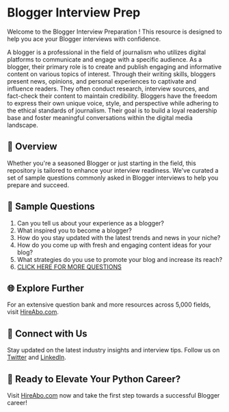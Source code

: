 # Blogger Interview Prep

Welcome to the Blogger Interview Preparation ! This resource is designed to help you ace your Blogger interviews with confidence.

A blogger is a professional in the field of journalism who utilizes digital platforms to communicate and engage with a specific audience. As a blogger, their primary role is to create and publish engaging and informative content on various topics of interest. Through their writing skills, bloggers present news, opinions, and personal experiences to captivate and influence readers. They often conduct research, interview sources, and fact-check their content to maintain credibility. Bloggers have the freedom to express their own unique voice, style, and perspective while adhering to the ethical standards of journalism. Their goal is to build a loyal readership base and foster meaningful conversations within the digital media landscape.

## 🚀 Overview

Whether you're a seasoned Blogger or just starting in the field, this repository is tailored to enhance your interview readiness. We've curated a set of sample questions commonly asked in Blogger interviews to help you prepare and succeed.

## 📝 Sample Questions

1. Can you tell us about your experience as a blogger?
2. What inspired you to become a blogger?
3. How do you stay updated with the latest trends and news in your niche?
4. How do you come up with fresh and engaging content ideas for your blog?
5. What strategies do you use to promote your blog and increase its reach?
6. [CLICK HERE FOR MORE QUESTIONS](https://hireabo.com/job/8_0_42/Blogger)

## 🌐 Explore Further

For an extensive question bank and more resources across 5,000 fields, visit [HireAbo.com](https://www.hireabo.com).

## 📱 Connect with Us

Stay updated on the latest industry insights and interview tips. Follow us on [Twitter](https://twitter.com/hireabo) and [LinkedIn](https://www.linkedin.com/in/hire-abo-3609972a8/).

## 🚀 Ready to Elevate Your Python Career?

Visit [HireAbo.com](https://www.hireabo.com) now and take the first step towards a successful Blogger career!